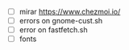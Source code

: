 - [ ] mirar <https://www.chezmoi.io/>
- [ ] errors on gnome-cust.sh
- [ ] error on fastfetch.sh
- [ ] fonts
